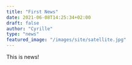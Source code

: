 ```yaml
---
title: "First News"
date: 2021-06-08T14:25:34+02:00
draft: false
author: "Cyrille"
type: "news"
featured_image: "/images/site/satellite.jpg"
---
```


This is news!


